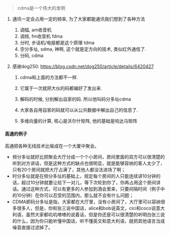 > cdma是一个伟大的发明

1. 通讯一定会占用一定的频率, 为了大家都能通讯我们想到了各种方法

   1. 调幅, am收音机
   2. 调频, fm收音机 fdma
   3. 分时, 步话机/电报都是这个原理 tdma
   4. 空分多址, sdma, 神啊, 这个就是定方向的技术, 类似红外通信了.
   5. 分码, cdma

2. 感谢dog250: https://blog.csdn.net/dog250/article/details/6420427

   1. cdma和上面的方法都不一样. 

   2. 它属于一次就把大伙的码都编好了发出来.

   3. 解码的时候, 分别解出自家的码. 所以他叫码分多址cdma

   4. 大家各自用自家的码就可以从公共数据中解出自己的信息了.

   5. 多维向量的计算, 核心是沃尔什矩阵, 他的基础是哈达马矩阵

      

#### 高通的例子

高通把各种无线技术比喻成在一个大厦中聚会。

- 频分多址就好比把聚会大厅分成一个个小房间，房间里面的双方可以很清楚的听到对方讲话，但是这种方式的缺点也很明显，就是能够容纳的客人太少了，只有20个房间就把大厅占满了，其他人都没法进场了啊；
- 时分多址就是在频分多址的基础上，规定每个房间的人只能连续讲10分钟的话，超过10分钟就要让给下一对儿，等下次轮到你了，你再占用这个房间讲话。通过这种方式，可以有更多的人参加到酒会里来，只要间隔时间（例子中的10分钟）在你可以忍受的范围内，那么就不会有什么问题；
- CDMA即码分多址是指，大家都在大厅里，没有小房间了，大厅里可以容纳很多很多人，但是，你和张三说中国话，alice和bob说英文，cici和coco说意大利语，虽然大家都叽叽喳喳的说着话，但是你还是可以很清楚的听明白张三说的什么，因为你只能听懂中国话，听不懂英文和意大利语，就把其他语言当成噪音直接过滤掉了。
  